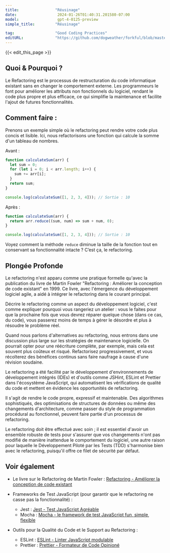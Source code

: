 ```yaml
---
title:                "Réusinage"
date:                  2024-01-26T01:40:31.201580-07:00
model:                 gpt-4-0125-preview
simple_title:         "Réusinage"

tag:                  "Good Coding Practices"
editURL:              "https://github.com/dogweather/forkful/blob/master/content/fr/javascript/refactoring.md"
---
```


{{< edit_this_page >}}

## Quoi & Pourquoi ?
Le Refactoring est le processus de restructuration du code informatique existant sans en changer le comportement externe. Les programmeurs le font pour améliorer les attributs non fonctionnels du logiciel, rendant le code plus propre et plus efficace, ce qui simplifie la maintenance et facilite l'ajout de futures fonctionnalités.

## Comment faire :

Prenons un exemple simple où le refactoring peut rendre votre code plus concis et lisible. Ici, nous refactorisons une fonction qui calcule la somme d'un tableau de nombres.

Avant :
```javascript
function calculateSum(arr) {
  let sum = 0;
  for (let i = 0; i < arr.length; i++) {
    sum += arr[i];
  }
  return sum;
}

console.log(calculateSum([1, 2, 3, 4])); // Sortie : 10
```

Après :
```javascript
function calculateSum(arr) {
  return arr.reduce((sum, num) => sum + num, 0);
}

console.log(calculateSum([1, 2, 3, 4])); // Sortie : 10
```

Voyez comment la méthode `reduce` diminue la taille de la fonction tout en conservant sa fonctionnalité intacte ? C’est ça, le refactoring.

## Plongée Profonde

Le refactoring n'est apparu comme une pratique formelle qu'avec la publication du livre de Martin Fowler "Refactoring : Améliorer la conception de code existant" en 1999. Ce livre, avec l'émergence du développement logiciel agile, a aidé à intégrer le refactoring dans le courant principal.

Décrire le refactoring comme un aspect du développement logiciel, c'est comme expliquer pourquoi vous rangeriez un atelier : vous le faites pour que la prochaine fois que vous devrez réparer quelque chose (dans ce cas, du code), vous passerez moins de temps à gérer le désordre et plus à résoudre le problème réel.

Quand nous parlons d'alternatives au refactoring, nous entrons dans une discussion plus large sur les stratégies de maintenance logicielle. On pourrait opter pour une réécriture complète, par exemple, mais cela est souvent plus coûteux et risqué. Refactorisez progressivement, et vous récolterez des bénéfices continus sans faire naufrage à cause d'une révision soudaine.

Le refactoring a été facilité par le développement d'environnements de développement intégrés (IDEs) et d'outils comme JSHint, ESLint et Prettier dans l'écosystème JavaScript, qui automatisent les vérifications de qualité du code et mettent en évidence les opportunités de refactoring.

Il s'agit de rendre le code propre, expressif et maintenable. Des algorithmes sophistiqués, des optimisations de structures de données ou même des changements d'architecture, comme passer du style de programmation procédural au fonctionnel, peuvent faire partie d'un processus de refactoring.

Le refactoring doit être effectué avec soin ; il est essentiel d'avoir un ensemble robuste de tests pour s'assurer que vos changements n'ont pas modifié de manière inattendue le comportement du logiciel, une autre raison pour laquelle le Développement Piloté par les Tests (TDD) s'harmonise bien avec le refactoring, puisqu'il offre ce filet de sécurité par défaut.

## Voir également

- Le livre sur le Refactoring de Martin Fowler : [Refactoring - Améliorer la conception de code existant](https://martinfowler.com/books/refactoring.html)
- Frameworks de Test JavaScript (pour garantir que le refactoring ne casse pas la fonctionnalité) :
  - Jest : [Jest - Test JavaScript Agréable](https://jestjs.io/)
  - Mocha : [Mocha - le framework de test JavaScript fun, simple, flexible](https://mochajs.org/)

- Outils pour la Qualité du Code et le Support au Refactoring :
  - ESLint : [ESLint - Linter JavaScript modulable](https://eslint.org/)
  - Prettier : [Prettier - Formateur de Code Opinioné](https://prettier.io/)
